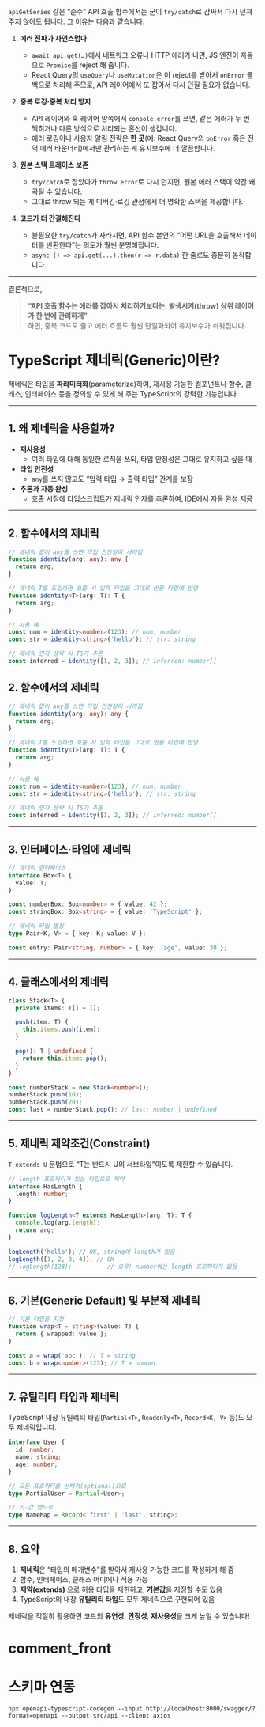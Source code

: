 `apiGetSeries` 같은 “순수” API 호출 함수에서는 굳이 `try/catch`로 감싸서 다시 던져주지 않아도 됩니다. 그 이유는 다음과 같습니다:

1. **에러 전파가 자연스럽다**

   - `await api.get(…)`에서 네트워크 오류나 HTTP 에러가 나면, JS 엔진이 자동으로 `Promise`를 reject 해 줍니다.
   - React Query의 `useQuery`나 `useMutation`은 이 reject를 받아서 `onError` 콜백으로 처리해 주므로, API 레이어에서 또 잡아서 다시 던질 필요가 없습니다.

2. **중복 로깅·중복 처리 방지**

   - API 레이어와 훅 레이어 양쪽에서 `console.error`를 쓰면, 같은 에러가 두 번 찍히거나 다른 방식으로 처리되는 혼선이 생깁니다.
   - 에러 로깅이나 사용자 알림 전략은 **한 곳**(예: React Query의 `onError` 혹은 전역 에러 바운더리)에서만 관리하는 게 유지보수에 더 깔끔합니다.

3. **원본 스택 트레이스 보존**

   - `try/catch`로 잡았다가 `throw error`로 다시 던지면, 원본 에러 스택이 약간 왜곡될 수 있습니다.
   - 그대로 throw 되는 게 디버깅·로깅 관점에서 더 명확한 스택을 제공합니다.

4. **코드가 더 간결해진다**
   - 불필요한 `try/catch`가 사라지면, API 함수 본연의 “어떤 URL을 호출해서 데이터를 반환한다”는 의도가 훨씬 분명해집니다.
   - `async () => api.get(...).then(r => r.data)` 한 줄로도 충분히 동작합니다.

---

결론적으로,

> **“API 호출 함수는 에러를 잡아서 처리하기보다는, 발생시켜(throw) 상위 레이어가 한 번에 관리하게”**  
> 하면, 중복 코드도 줄고 에러 흐름도 훨씬 단일화되어 유지보수가 쉬워집니다.

# TypeScript 제네릭(Generic)이란?

제네릭은 타입을 **파라미터화**(parameterize)하여, 재사용 가능한 컴포넌트나 함수, 클래스, 인터페이스 등을 정의할 수 있게 해 주는 TypeScript의 강력한 기능입니다.

---

## 1. 왜 제네릭을 사용할까?

- **재사용성**
  - 여러 타입에 대해 동일한 로직을 쓰되, 타입 안정성은 그대로 유지하고 싶을 때
- **타입 안전성**
  - `any`를 쓰지 않고도 “입력 타입 → 출력 타입” 관계를 보장
- **추론과 자동 완성**
  - 호출 시점에 타입스크립트가 제네릭 인자를 추론하여, IDE에서 자동 완성 제공

---

## 2. 함수에서의 제네릭

```ts
// 제네릭 없이 any를 쓰면 타입 안전성이 사라짐
function identity(arg: any): any {
  return arg;
}

// 제네릭 T를 도입하면 호출 시 입력 타입을 그대로 반환 타입에 반영
function identity<T>(arg: T): T {
  return arg;
}

// 사용 예
const num = identity<number>(123); // num: number
const str = identity<string>('hello'); // str: string

// 제네릭 인자 생략 시 TS가 추론
const inferred = identity([1, 2, 3]); // inferred: number[]
```

## 2. 함수에서의 제네릭

```ts
// 제네릭 없이 any를 쓰면 타입 안전성이 사라짐
function identity(arg: any): any {
  return arg;
}

// 제네릭 T를 도입하면 호출 시 입력 타입을 그대로 반환 타입에 반영
function identity<T>(arg: T): T {
  return arg;
}

// 사용 예
const num = identity<number>(123); // num: number
const str = identity<string>('hello'); // str: string

// 제네릭 인자 생략 시 TS가 추론
const inferred = identity([1, 2, 3]); // inferred: number[]
```

---

## 3. 인터페이스·타입에 제네릭

```ts
// 제네릭 인터페이스
interface Box<T> {
  value: T;
}

const numberBox: Box<number> = { value: 42 };
const stringBox: Box<string> = { value: 'TypeScript' };

// 제네릭 타입 별칭
type Pair<K, V> = { key: K; value: V };

const entry: Pair<string, number> = { key: 'age', value: 30 };
```

---

## 4. 클래스에서의 제네릭

```ts
class Stack<T> {
  private items: T[] = [];

  push(item: T) {
    this.items.push(item);
  }

  pop(): T | undefined {
    return this.items.pop();
  }
}

const numberStack = new Stack<number>();
numberStack.push(10);
numberStack.push(20);
const last = numberStack.pop(); // last: number | undefined
```

---

## 5. 제네릭 제약조건(Constraint)

`T extends U` 문법으로 “T는 반드시 U의 서브타입”이도록 제한할 수 있습니다.

```ts
// length 프로퍼티가 있는 타입으로 제약
interface HasLength {
  length: number;
}

function logLength<T extends HasLength>(arg: T): T {
  console.log(arg.length);
  return arg;
}

logLength('hello'); // OK, string에 length가 있음
logLength([1, 2, 3, 4]); // OK
// logLength(123);          // 오류! number에는 length 프로퍼티가 없음
```

---

## 6. 기본(Generic Default) 및 부분적 제네릭

```ts
// 기본 타입을 지정
function wrap<T = string>(value: T) {
  return { wrapped: value };
}

const a = wrap('abc'); // T = string
const b = wrap<number>(123); // T = number
```

---

## 7. 유틸리티 타입과 제네릭

TypeScript 내장 유틸리티 타입(`Partial<T>`, `Readonly<T>`, `Record<K, V>` 등)도 모두 제네릭입니다.

```ts
interface User {
  id: number;
  name: string;
  age: number;
}

// 모든 프로퍼티를 선택적(optional)으로
type PartialUser = Partial<User>;

// 키-값 맵으로
type NameMap = Record<'first' | 'last', string>;
```

---

## 8. 요약

1. **제네릭**은 “타입의 매개변수”를 받아서 재사용 가능한 코드를 작성하게 해 줌
2. 함수, 인터페이스, 클래스 어디에나 적용 가능
3. **제약(extends)** 으로 허용 타입을 제한하고, **기본값**을 지정할 수도 있음
4. TypeScript의 내장 **유틸리티 타입**도 모두 제네릭으로 구현되어 있음

제네릭을 적절히 활용하면 코드의 **유연성**, **안정성**, **재사용성**을 크게 높일 수 있습니다!

# comment_front

# 스키마 연동

```
npx openapi-typescript-codegen --input http://localhost:8000/swagger/?format=openapi --output src/api --client axios
```
